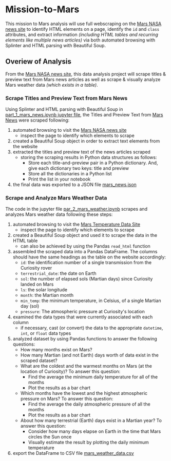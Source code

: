 # Mission-to-Mars
This mission to Mars analysis will use full webscraping on the [Mars NASA news site](https://redplanetscience.com/) to identify HTML elements on a page, identify the `id` and `class` attributes, and extract information *(including HTML tables and recurring elements like multiple news articles)* via both automated browsing with Splinter and HTML parsing with Beautiful Soup.

## Overiew of Analysis
From the [Mars NASA news site](https://redplanetscience.com/), this data analysis project will scrape titles & preview text from Mars news articles as well as scrape & visually analyze Mars weather data *(which exists in a table)*. 

### **Scrape Titles and Preview Text from Mars News**
Using Splinter and HTML parsing with Beautiful Soup in [part_1_mars_news.ipynb jupyter file](https://github.com/vzhang90/Mission-to-Mars/blob/main/part_1_mars_news.ipynb), the Titles and Preview Text from [Mars News](https://redplanetscience.com/) were scraped following:
1. automated browsing to visit the [Mars NASA news site](https://redplanetscience.com/)
    - inspect the page to identify which elements to scrape
2. created a Beautiful Soup object in order to extract text elements from the website
3. extracted the titles and preview text of the news articles scraped
    - storing the scraping results in Python data structures as follows:
        - Store each title-and-preview pair in a Python dictionary. And, give each dictionary two keys: title and preview
        - Store all the dictionaries in a Python list
        - Print the list in your notebook
4. the final data was exported to a JSON file [mars_news.json](https://github.com/vzhang90/Mission-to-Mars/blob/main/mars_news.json)

### **Scrape and Analyze Mars Weather Data**
The code in the jupyter file [par_2_mars_weather.ipynb](https://github.com/vzhang90/Mission-to-Mars/blob/main/part_2_mars_weather.ipynb) scrapes and analyzes Mars weather data following these steps:
1. automated browsing to visit the [Mars Temperature Data Site](https://data-class-mars-challenge.s3.amazonaws.com/Mars/index.html)
    - inspect the page to identify which elements to scrape
2. created a Beautiful Soup object and used it to scrape the data in the HTML table
    - can also be achieved by using the Pandas `read_html` function
3. assembled the scraped data into a Pandas DataFrame. The columns should have the same headings as the table on the website accordingly:
    - `id`: the identification number of a single transmission from the Curiosity rover
    - `terrestrial_date`: the date on Earth
    - `sol`: the number of elapsed sols (Martian days) since Curiosity landed on Mars
    - `ls`: the solar longitude
    - `month`: the Martian month
    - `min_temp`: the minimum temperature, in Celsius, of a single Martian day (sol)
    - `pressure`: The atmospheric pressure at Curiosity's location
4. examined the data types that were currently associated with each column
    - if necessary, cast (or convert) the data to the appropriate `datetime`, `int`, or `float` data types
5. analyzed dataset by using Pandas functions to answer the following questions:
    - How many months exist on Mars?
    - How many Martian (and not Earth) days worth of data exist in the scraped dataset?
    - What are the coldest and the warmest months on Mars (at the location of Curiosity)? To answer this question:
        - Find the average the minimum daily temperature for all of the months
        - Plot the results as a bar chart
    - Which months have the lowest and the highest atmospheric pressure on Mars? To answer this question:
        - Find the average the daily atmospheric pressure of all the months
        - Plot the results as a bar chart
    - About how many terrestrial (Earth) days exist in a Martian year? To answer this question:
        - Consider how many days elapse on Earth in the time that Mars circles the Sun once
        - Visually estimate the result by plotting the daily minimum temperature
6. export the DataFrame to CSV file [mars_weather_data.csv](https://github.com/vzhang90/Mission-to-Mars/blob/main/mars_weather_data.csv)
